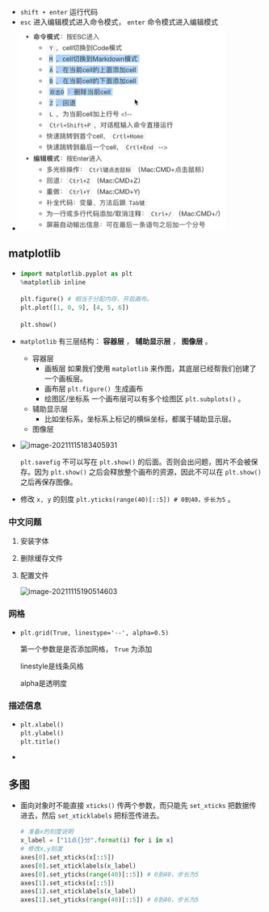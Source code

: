 + `shift + enter` 运行代码
+ `esc` 进入编辑模式进入命令模式， `enter` 命令模式进入编辑模式
+ ![image-20211115160931010](https://raw.githubusercontent.com/smallzhong/new_new_picgo_picbed/main/image-20211115160931010.png)

## matplotlib

+ ```python
  import matplotlib.pyplot as plt
  %matplotlib inline
  
  plt.figure() # 相当于分配内存，开启画布。
  plt.plot([1, 0, 9], [4, 5, 6])
  
  plt.show()
  ```

+ `matplotlib` 有三层结构： **容器层** ， **辅助显示层** ， **图像层** 。

  + 容器层
    + 画板层 如果我们使用 `matplotlib` 来作图，其底层已经帮我们创建了一个画板层。
    + 画布层 `plt.figure() `生成画布
    + 绘图区/坐标系 一个画布层可以有多个绘图区 `plt.subplots()` 。
  + 辅助显示层
    + 比如坐标系，坐标系上标记的横纵坐标，都属于辅助显示层。
  + 图像层

+ ![image-20211115183405931](https://raw.githubusercontent.com/smallzhong/new_new_picgo_picbed/main/image-20211115183405931.png)

  `plt.savefig` 不可以写在 `plt.show()` 的后面。否则会出问题，图片不会被保存。因为 `plt.show()` 之后会释放整个画布的资源，因此不可以在 `plt.show()` 之后再保存图像。

+ 修改 `x, y` 的刻度  `plt.yticks(range(40)[::5]) # 0到40，步长为5` 。

### 中文问题

1. 安装字体

2. 删除缓存文件

3. 配置文件

   ![image-20211115190514603](https://raw.githubusercontent.com/smallzhong/new_new_picgo_picbed/main/image-20211115190514603.png)

### 网格

+ `plt.grid(True, linestype='--', alpha=0.5)`

  第一个参数是是否添加网格， `True` 为添加

  linestyle是线条风格

  alpha是透明度

### 描述信息

+ ```python
  plt.xlabel()
  plt.ylabel()
  plt.title()
  ```

+ 

## 多图

+ 面向对象时不能直接 `xticks()` 传两个参数，而只能先 `set_xticks` 把数据传进去，然后 `set_xticklabels` 把标签传进去。

  ```python
  # 准备x的刻度说明
  x_label = ["11点{}分".format(i) for i in x]
  # 修改x,y刻度
  axes[0].set_xticks(x[::5])
  axes[0].set_xticklabels(x_label)
  axes[0].set_yticks(range(40)[::5]) # 0到40，步长为5
  axes[1].set_xticks(x[::5])
  axes[1].set_xticklabels(x_label)
  axes[1].set_yticks(range(40)[::5]) # 0到40，步长为5
  ```

  